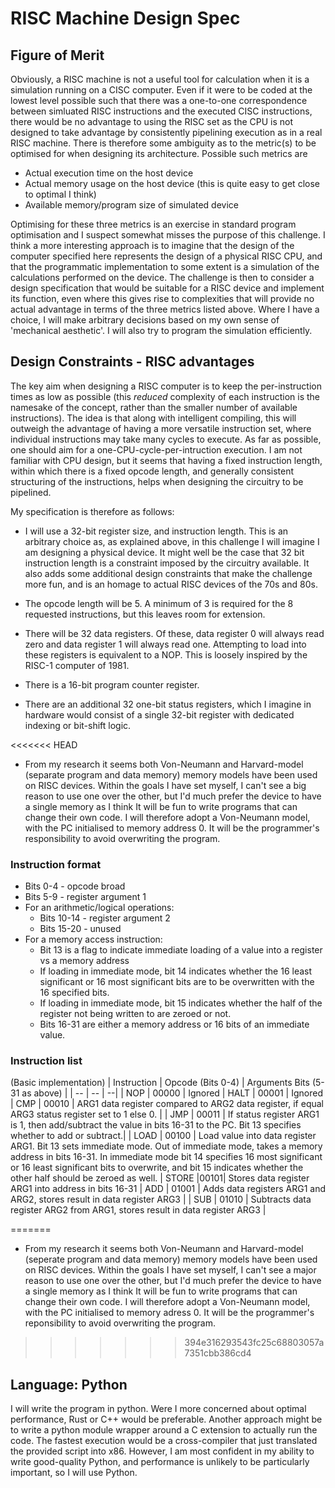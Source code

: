 # RISC Machine Design Spec

## Figure of Merit

Obviously, a RISC machine is not a useful tool for calculation when it is a simulation running on a CISC computer. Even if it were to be coded at the lowest level possible such that there was a one-to-one correspondence between simluated RISC instructions and the executed CISC instructions, there would be no advantage to using the RISC set as the CPU is not designed to take advantage by consistently pipelining execution as in a real RISC machine. There is therefore some ambiguity as to the metric(s) to be optimised for when designing its architecture. Possible such metrics are

- Actual execution time on the host device
- Actual memory usage on the host device (this is quite easy to get close to optimal I think)
- Available memory/program size of simulated device

Optimising for these three metrics is an exercise in standard program optimisation and I suspect somewhat misses the purpose of this challenge. I think a more interesting approach is to imagine that the design of the computer specified here represents the design of a physical RISC CPU, and that the programmatic implementation to some extent is a simulation of the calculations performed on the device. The challenge is then to consider a design specification that would be suitable for a RISC device and implement its function, even where this gives rise to complexities that will provide no actual advantage in terms of the three metrics listed above. Where I have a choice, I will make arbitrary decisions based on my own sense of 'mechanical aesthetic'. I will also try to program the simulation efficiently.

## Design Constraints - RISC advantages

The key aim when designing a RISC computer is to keep the per-instruction times as low as possible (this *reduced* complexity of each instruction is the namesake of the concept, rather than the smaller number of available instructions). The idea is that along with intelligent compiling, this will outweigh the advantage of having a more versatile instruction set, where individual instructions may take many cycles to execute. As far as possible, one should aim for a one-CPU-cycle-per-intruction execution. I am not familiar with CPU design, but it seems that having a fixed instruction length, within which there is a fixed opcode length, and generally consistent structuring of the instructions, helps when designing the circuitry to be pipelined.

My specification is therefore as follows:

- I will use a 32-bit register size, and instruction length. This is an arbitrary choice as, as explained above, in this challenge I will imagine I am designing a physical device. It might well be the case that 32 bit instruction length is a constraint imposed by the circuitry available. It also adds some additional design constraints that make the challenge more fun, and is an homage to actual RISC devices of the 70s and 80s.

- The opcode length will be 5. A minimum of 3 is required for the 8 requested instructions, but this leaves room for extension.

- There will be 32 data registers. Of these, data register 0 will always read zero and data register 1 will always read one. Attempting to load into these registers is equivalent to a NOP. This is loosely inspired by the RISC-1 computer of 1981.

- There is a 16-bit program counter register.

- There are an additional 32 one-bit status registers, which I imagine in hardware would consist of a single 32-bit register with dedicated indexing or bit-shift logic.

<<<<<<< HEAD
- From my research it seems both Von-Neumann and Harvard-model (separate program and data memory) memory models have been used on RISC devices. Within the goals I have set myself, I can't see a big reason to use one over the other, but I'd much prefer the device to have a single memory as I think It will be fun to write programs that can change their own code. I will therefore adopt a Von-Neumann model, with the PC initialised to memory address 0. It will be the programmer's responsibility to avoid overwriting the program.

### Instruction format

- Bits 0-4 - opcode broad
- Bits 5-9 - register argument 1
- For an arithmetic/logical operations:
    - Bits 10-14 - register argument 2
    - Bits 15-20 - unused
- For a memory access instruction: 
    - Bit 13 is a flag to indicate immediate loading of a value into a register vs a memory address
    - If loading in immediate mode, bit 14 indicates whether the 16 least significant or 16 most significant bits are to be overwritten with the 16 specified bits.
    - If loading in immediate mode, bit 15 indicates whether the half of the register not being written to are zeroed or not.
    - Bits 16-31 are either a memory address or 16 bits of an immediate value.

### Instruction list
(Basic implementation)
| Instruction | Opcode (Bits 0-4) | Arguments Bits (5-31 as above) |
| -- | -- | --|
| NOP | 00000 | Ignored
| HALT | 00001 | Ignored
| CMP | 00010 | ARG1 data register compared to ARG2 data register, if equal ARG3 status register set to 1 else 0. | 
| JMP | 00011 | If status register ARG1 is 1, then add/subtract the value in bits 16-31 to the PC. Bit 13 specifies whether to add or subtract.|
| LOAD | 00100 | Load value into data register ARG1. Bit 13 sets immediate mode. Out of immediate mode, takes a memory address in bits 16-31. In immediate mode bit 14 specifies 16 most significant or 16 least significant bits to overwrite, and bit 15 indicates whether the other half should be zeroed as well.
| STORE |00101|  Stores data register ARG1 into address in bits 16-31
| ADD | 01001 | Adds data registers ARG1 and ARG2, stores result in data register ARG3 |
| SUB | 01010 | Subtracts data register ARG2 from ARG1, stores result in data register ARG3 |

=======
- From my research it seems both Von-Neumann and Harvard-model (seperate program and data memory) memory models have been used on RISC devices. Within the goals I have set myself, I can't see a major reason to use one over the other, but I'd much prefer the device to have a single memory as I think It will be fun to write programs that can change their own code. I will therefore adopt a Von-Neumann model, with the PC initialised to memory adress 0. It will be the programmer's reponsibility to avoid overwriting the program.
>>>>>>> 394e316293543fc25c68803057a7351cbb386cd4

## Language: Python

I will write the program in python. Were I more concerned about optimal performance, Rust or C++ would be preferable. Another approach might be to write a python module wrapper around a C extension to actually run the code. The fastest execution would be a cross-compiler that just translated the provided script into x86. However, I am most confident in my ability to write good-quality Python, and performance is unlikely to be particularly important, so I will use Python.
